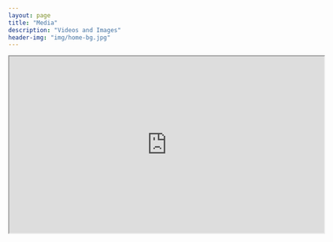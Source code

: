 ```yaml
---
layout: page
title: "Media"
description: "Videos and Images"
header-img: "img/home-bg.jpg"
---
```


<iframe width="640" height="360" src="https://www.youtube.com/embed/dginP2oe5DE?rel=0" frameborder="10" allowfullscreen></iframe>
